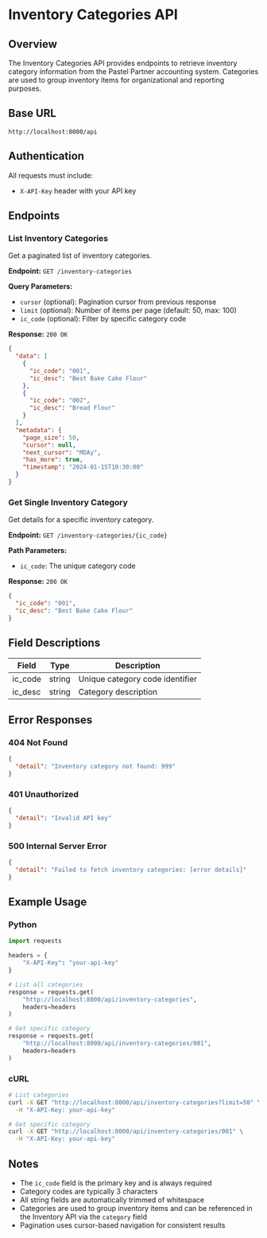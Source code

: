 # Inventory Categories API

## Overview

The Inventory Categories API provides endpoints to retrieve inventory category information from the Pastel Partner accounting system. Categories are used to group inventory items for organizational and reporting purposes.

## Base URL

```
http://localhost:8000/api
```

## Authentication

All requests must include:
- `X-API-Key` header with your API key

## Endpoints

### List Inventory Categories

Get a paginated list of inventory categories.

**Endpoint:** `GET /inventory-categories`

**Query Parameters:**
- `cursor` (optional): Pagination cursor from previous response
- `limit` (optional): Number of items per page (default: 50, max: 100)
- `ic_code` (optional): Filter by specific category code

**Response:** `200 OK`
```json
{
  "data": [
    {
      "ic_code": "001",
      "ic_desc": "Best Bake Cake Flour"
    },
    {
      "ic_code": "002",
      "ic_desc": "Bread Flour"
    }
  ],
  "metadata": {
    "page_size": 50,
    "cursor": null,
    "next_cursor": "MDAy",
    "has_more": true,
    "timestamp": "2024-01-15T10:30:00"
  }
}
```

### Get Single Inventory Category

Get details for a specific inventory category.

**Endpoint:** `GET /inventory-categories/{ic_code}`

**Path Parameters:**
- `ic_code`: The unique category code

**Response:** `200 OK`
```json
{
  "ic_code": "001",
  "ic_desc": "Best Bake Cake Flour"
}
```

## Field Descriptions

| Field | Type | Description |
|-------|------|-------------|
| ic_code | string | Unique category code identifier |
| ic_desc | string | Category description |

## Error Responses

### 404 Not Found
```json
{
  "detail": "Inventory category not found: 999"
}
```

### 401 Unauthorized
```json
{
  "detail": "Invalid API key"
}
```

### 500 Internal Server Error
```json
{
  "detail": "Failed to fetch inventory categories: [error details]"
}
```

## Example Usage

### Python
```python
import requests

headers = {
    "X-API-Key": "your-api-key"
}

# List all categories
response = requests.get(
    "http://localhost:8000/api/inventory-categories",
    headers=headers
)

# Get specific category
response = requests.get(
    "http://localhost:8000/api/inventory-categories/001",
    headers=headers
)
```

### cURL
```bash
# List categories
curl -X GET "http://localhost:8000/api/inventory-categories?limit=50" \
  -H "X-API-Key: your-api-key"

# Get specific category
curl -X GET "http://localhost:8000/api/inventory-categories/001" \
  -H "X-API-Key: your-api-key"
```

## Notes

- The `ic_code` field is the primary key and is always required
- Category codes are typically 3 characters
- All string fields are automatically trimmed of whitespace
- Categories are used to group inventory items and can be referenced in the Inventory API via the `category` field
- Pagination uses cursor-based navigation for consistent results 